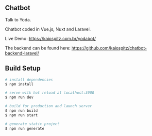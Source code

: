 ## Chatbot
Talk to Yoda.

Chatbot coded in Vue.js, Nuxt and Laravel.

Live Demo: https://kaiospitz.com.br/yodabot/

The backend can be found here: https://github.com/kaiospitz/chatbot-backend-laravel/

## Build Setup

```bash
# install dependencies
$ npm install

# serve with hot reload at localhost:3000
$ npm run dev

# build for production and launch server
$ npm run build
$ npm run start

# generate static project
$ npm run generate
```
